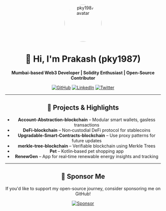 <div align="center">

<img src="https://avatars.githubusercontent.com/u/153809302?v=4" alt="pky1987 avatar" width="120" style="border-radius: 50%" />

# 👋 Hi, I'm Prakash (pky1987)

**Mumbai‑based Web3 Developer | Solidity Enthusiast | Open‑Source Contributor**

[![GitHub](https://img.shields.io/badge/GitHub-Follow-181717?style=for-the-badge&logo=github)](https://github.com/pky1987)
[![LinkedIn](https://img.shields.io/badge/LinkedIn-Connect-blue?style=for-the-badge&logo=linkedin)](https://linkedin.com/in/YOUR-LINK)
[![Twitter](https://img.shields.io/badge/Twitter-Follow-1DA1F2?style=for-the-badge&logo=twitter)](https://twitter.com/YOUR-HANDLE)

---

## 🚀 Projects & Highlights

- **Account‑Abstraction‑blockchain** – Modular smart wallets, gasless transactions  
- **DeFi‑blockchain** – Non‑custodial DeFi protocol for stablecoins  
- **Upgradable‑Smart‑Contracts‑blockchain** – Use proxy patterns for future updates  
- **merkle‑tree‑blockchain** – Verifiable blockchain using Merkle Trees  
- **Pet** – Kotlin‑based pet shopping app  
- **RenewGen** – App for real‑time renewable energy insights and tracking

---

## 💖 Sponsor Me

If you'd like to support my open-source journey, consider sponsoring me on GitHub!

[![Sponsor](https://img.shields.io/badge/Sponsor‑Me‑on‑GitHub-ff69b4?style=for-the-badge&logo=github)](https://github.com/sponsors/pky1987)

</div>
